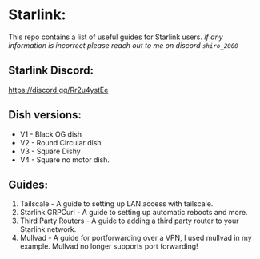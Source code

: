 # Starlink:
This repo contains a list of useful guides for Starlink users. 
*if any information is incorrect please reach out to me on discord `shiro_2000`* 

## Starlink Discord: 
https://discord.gg/Rr2u4ystEe

## Dish versions:
- V1 - Black OG dish
- V2 - Round Circular dish
- V3 - Square Dishy
- V4 - Square no motor dish. 
## Guides: 
1. Tailscale - A guide to setting up LAN access with tailscale.
2. Starlink GRPCurl - A guide to setting up automatic reboots and more. 
3. Third Party Routers - A guide to adding a third party router to your Starlink network. 
4. Mullvad - A guide for portforwarding over a VPN, I used mullvad in my example. Mullvad no longer supports port forwarding!
